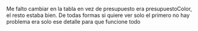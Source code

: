 Me falto cambiar en la tabla en vez  de presupuesto era presupuestoColor, el resto estaba bien. De todas formas si quiere ver solo el primero no hay problema era solo ese detalle para que funcione todo 
